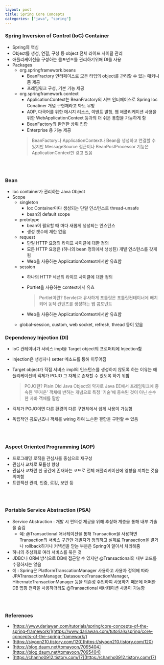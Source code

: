 ```yaml
---
layout: post
title: Spring Core Concepts
categories: ["java", "spring"]
---
```


### Spring Inversion of Control (IoC) Container
- Spring의 핵심
- Object를 생성, 연결, 구성 등 object 전체 라이프 사이클 관리
- 애플리케이션을 구성하는 콤포넌츠를 관리하기위해 DI를 사용
- Packages
  - org.springframework.beans
    - BeanFractory 인터페이스로 모든 타입의 object를 관리할 수 있는 매커니즘 제공
    - 프레임워크 구성, 기본 기능 제공
  - org.springframework.context
    - ApplicationContext는 BeanFractory의 서브 인터페이스로 Spring Ioc Conatiner 개념 구현체라고 봐도 무방
    - AOP, 다국어를 위한 메시지 리소스, 이벤트 발행, 웹 애플리케이션 사용을 위한 WebApplicationContext 등과의 더 쉬운 통합을 가능하게 함
    - BeanFactory의 완전한 상위 집합
    - Enterprise 용 기능 제공
    > BeanFactory나 ApplicationContext나 Bean을 생성하고 연결할 수 있지만 MessageSource 접근이나 BeanPostProcessor 기능은 ApplicationContext만 갖고 있음

<br>
<br>

### Bean
- Ioc container가 관리하는 Java Object
- Scope
  - singleton
    - Ioc Container마다 생성되는 단일 인스턴스로 thread-unsafe
    - bean의 default scope
  - prototype
    - bean이 필요할 때 마다 새롭게 생성되는 인스턴스
    - 생성 갯수에 제한 없음
  - request
    - 단일 HTTP 요쳥의 라이프 사이클에 대한 정의
    - 모든 HTTP 요청은 (하나의 bean 정의에서 생성된) 개별 인스턴스를 갖게 됨
    - Web을 사용하는 ApplicationContext에서만 유효함
  - session
    - 하나의 HTTP 세션의 라이프 사이클에 대한 정의
    - Portlet을 사용하는 context에서 유효
        > Portlet이란? Servlet과 유사하게 포틀릿은 포틀릿컨테이너에 배치되어 동적 컨텐츠를 생성하는 웹 콤포넌트

    - Web을 사용하는 ApplicationContext에서만 유효함
  - global-session, custom, web socket, refresh, thread 등이 있음

### Dependency Injection (DI)
- IoC 컨테이너가 서비스 impl을 Target object의 프로퍼티에 Injection함
- Injection은 생성자나 setter 메소드를 통해 이루어짐
- Target object가 직접 서비스 impl의 인스턴스를 생성하지 않도록 하는 이유는 애플리케이션의 객체가 POJO 그 자체로 존재할 수 있도록 하기 위함
    > POJO란? Plain Old Java Object의 약자로 Java EE에서 프레임워크에 종속된 '무거운' 객체에 반하는 개념으로 특정 '기술'에 종속된 것이 아닌 순수한 자바 객체를 말함

- 객체가 POJO이면 다른 환경의 다른 구현체에서 쉽게 사용이 가능함
- 독립적인 콤포넌츠나 객체를 wiring 하여 느슨한 결합을 구현할 수 있음
<br>
<br>

### Aspect Oriented Programming (AOP)
- 프로그래밍 로직을 관심사를 중심으로 재구성
- 관심사 교차로 모듈성 향상
- 관심사 교차란 한 공간에 존재하는 코드로 전체 애플리케이션에 영향을 끼치는 것을 의미함
- 트랜잭션 관리, 인증, 로깅, 보안 등
<br>
<br>

### Portable Service Abstraction (PSA)
- Service Abstraction : 개발 시 편의성 제공을 위해 추상화 계층을 통해 내부 기술을 숨김
  - 예: @Transactional 애너테이션을 통해 Transaction을 사용하면 Transaction의 서비스 구간만 개발자가 정의하고 실제로 Transaction을 열거나 rollback하거나 커넥션을 닫는 부분은 Spring이 알아서 처리해줌
- 하나의 추상화로 여러 서비스를 묶은 것
- JDBC나 ORM 방식으로 DB에 접근할 수 있지만 @Transactional의 내부 코드를 수정하지는 않음
- 예 : Spring은 PlatformTranscationManager 사용하고 사용자 정의에 따라 JPATransactionManager, DatasourceTransactionManager, HibernateTransactionManager 등을 의존성 주입하여 사용하기 때문에 어떠한 DB 맵핑 전략을 사용하더라도 @Transactional 애너테이션 사용이 가능함

<br>
<br>

### References
- [https://www.dariawan.com/tutorials/spring/core-concepts-of-the-spring-framework/](https://www.dariawan.com/tutorials/spring/core-concepts-of-the-spring-framework/)
- [https://siyoon210.tistory.com/120](https://siyoon210.tistory.com/120)
- [https://blog.daum.net/tomayoon/7095404](https://blog.daum.net/tomayoon/7095404)
- [https://chanho0912.tistory.com/17](https://chanho0912.tistory.com/17)
